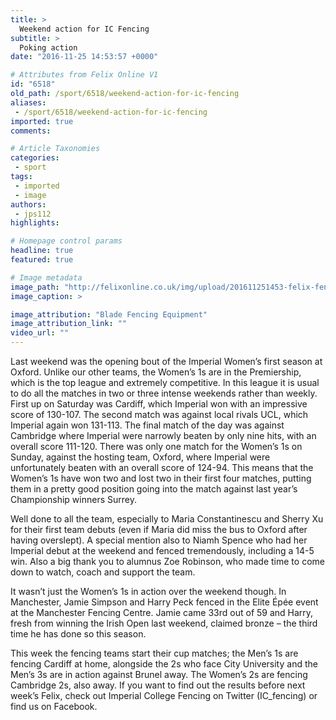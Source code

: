```yaml
---
title: >
  Weekend action for IC Fencing
subtitle: >
  Poking action
date: "2016-11-25 14:53:57 +0000"

# Attributes from Felix Online V1
id: "6518"
old_path: /sport/6518/weekend-action-for-ic-fencing
aliases:
 - /sport/6518/weekend-action-for-ic-fencing
imported: true
comments:

# Article Taxonomies
categories:
 - sport
tags:
 - imported
 - image
authors:
 - jps112
highlights:

# Homepage control params
headline: true
featured: true

# Image metadata
image_path: "http://felixonline.co.uk/img/upload/201611251453-felix-fencing picture .jpg"
image_caption: >

image_attribution: "Blade Fencing Equipment"
image_attribution_link: ""
video_url: ""
---
```


Last weekend was the opening bout of the Imperial Women’s first season at Oxford. Unlike our other teams, the Women’s 1s are in the Premiership, which is the top league and extremely competitive. In this league it is usual to do all the matches in two or three intense weekends rather than weekly. First up on Saturday was Cardiff, which Imperial won with an impressive score of 130-107. The second match was against local rivals UCL, which Imperial again won 131-113. The final match of the day was against Cambridge where Imperial were narrowly beaten by only nine hits, with an overall score 111-120.  There was only one match for the Women’s 1s on Sunday, against the hosting team, Oxford, where Imperial were unfortunately beaten with an overall score of 124-94. This means that the Women’s 1s have won two and lost two in their first four matches, putting them in a pretty good position going into the match against last year’s Championship winners Surrey.

Well done to all the team, especially to Maria Constantinescu and Sherry Xu for their first team debuts (even if Maria did miss the bus to Oxford after having overslept). A special mention also to Niamh Spence who had her Imperial debut at the weekend and fenced tremendously, including a 14-5 win. Also a big thank you to alumnus Zoe Robinson, who made time to come down to watch, coach and support the team.

It wasn’t just the Women’s 1s in action over the weekend though. In Manchester, Jamie Simpson and Harry Peck fenced in the Elite Épée event at the Manchester Fencing Centre. Jamie came 33rd out of 59 and Harry, fresh from winning the Irish Open last weekend, claimed bronze – the third time he has done so this season.

This week the fencing teams start their cup matches; the Men’s 1s are fencing Cardiff at home, alongside the 2s who face City University and the Men’s 3s are in action against Brunel away. The Women’s 2s are fencing Cambridge 2s, also away. If you want to find out the results before next week’s Felix, check out Imperial College Fencing on Twitter (IC\_fencing) or find us on Facebook.
